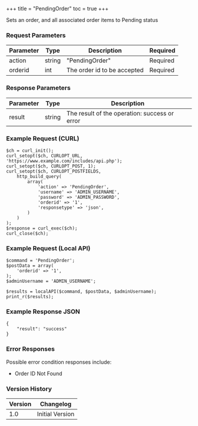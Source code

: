 +++
title = "PendingOrder"
toc = true
+++

Sets an order, and all associated order items to Pending status

### Request Parameters

| Parameter | Type | Description | Required |
| --------- | ---- | ----------- | -------- |
| action | string | "PendingOrder" | Required |
| orderid | int | The order id to be accepted | Required |

### Response Parameters

| Parameter | Type | Description |
| --------- | ---- | ----------- |
| result | string | The result of the operation: success or error |


### Example Request (CURL)

```
$ch = curl_init();
curl_setopt($ch, CURLOPT_URL, 'https://www.example.com/includes/api.php');
curl_setopt($ch, CURLOPT_POST, 1);
curl_setopt($ch, CURLOPT_POSTFIELDS,
    http_build_query(
        array(
            'action' => 'PendingOrder',
            'username' => 'ADMIN_USERNAME',
            'password' => 'ADMIN_PASSWORD',
            'orderid' => '1',
            'responsetype' => 'json',
        )
    )
);
$response = curl_exec($ch);
curl_close($ch);
```


### Example Request (Local API)

```
$command = 'PendingOrder';
$postData = array(
    'orderid' => '1',
);
$adminUsername = 'ADMIN_USERNAME';

$results = localAPI($command, $postData, $adminUsername);
print_r($results);
```


### Example Response JSON

```
{
    "result": "success"
}
```


### Error Responses

Possible error condition responses include:

* Order ID Not Found


### Version History

| Version | Changelog |
| ------- | --------- |
| 1.0 | Initial Version |
